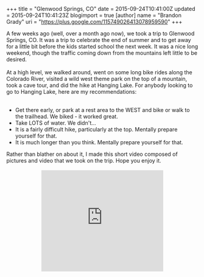 +++
title = "Glenwood Springs, CO"
date = 2015-09-24T10:41:00Z
updated = 2015-09-24T10:41:23Z
blogimport = true 
[author]
	name = "Brandon Grady"
	uri = "https://plus.google.com/115749026413078959590"
+++

A few weeks ago (well, over a month ago now), we took a trip to Glenwood Springs, CO. It was a trip to celebrate the end of summer and to get away for a little bit before the kids started school the next week. It was a nice long weekend, though the traffic coming down from the mountains left little to be desired.<br /><br />At a high level, we walked around, went on some long bike rides along the Colorado River, visited a wild west theme park on the top of a mountain, took a cave tour, and did the hike at Hanging Lake. For anybody looking to go to Hanging Lake, here are my recommendations:<br /><br /><ul><li>Get there early, or park at a rest area to the WEST and bike or walk to the trailhead. We biked - it worked great.</li><li>Take LOTS of water. We didn't...</li><li>It is a fairly difficult hike, particularly at the top. Mentally prepare yourself for that.</li><li>It is much longer than you think. Mentally prepare yourself for that.</li></ul><div>Rather than blather on about it, I made this short video composed of pictures and video that we took on the trip. Hope you enjoy it.</div><div><br /></div><div class="separator" style="clear: both; text-align: center;"><iframe width="320" height="266" class="YOUTUBE-iframe-video" data-thumbnail-src="https://i.ytimg.com/vi/J8lTYZZKvLk/0.jpg" src="https://www.youtube.com/embed/J8lTYZZKvLk?feature=player_embedded" frameborder="0" allowfullscreen></iframe></div><div><br /></div>
